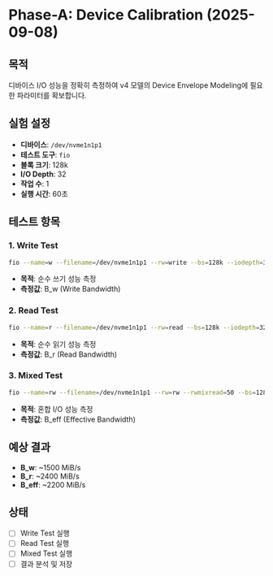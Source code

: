 # Phase-A: Device Calibration (2025-09-08)

## 목적
디바이스 I/O 성능을 정확히 측정하여 v4 모델의 Device Envelope Modeling에 필요한 파라미터를 확보합니다.

## 실험 설정
- **디바이스**: `/dev/nvme1n1p1`
- **테스트 도구**: `fio`
- **블록 크기**: 128k
- **I/O Depth**: 32
- **작업 수**: 1
- **실행 시간**: 60초

## 테스트 항목

### 1. Write Test
```bash
fio --name=w --filename=/dev/nvme1n1p1 --rw=write --bs=128k --iodepth=32 --numjobs=1 --time_based=1 --runtime=60
```
- **목적**: 순수 쓰기 성능 측정
- **측정값**: B_w (Write Bandwidth)

### 2. Read Test
```bash
fio --name=r --filename=/dev/nvme1n1p1 --rw=read --bs=128k --iodepth=32 --numjobs=1 --time_based=1 --runtime=60
```
- **목적**: 순수 읽기 성능 측정
- **측정값**: B_r (Read Bandwidth)

### 3. Mixed Test
```bash
fio --name=rw --filename=/dev/nvme1n1p1 --rw=rw --rwmixread=50 --bs=128k --iodepth=32 --numjobs=1 --time_based=1 --runtime=60
```
- **목적**: 혼합 I/O 성능 측정
- **측정값**: B_eff (Effective Bandwidth)

## 예상 결과
- **B_w**: ~1500 MiB/s
- **B_r**: ~2400 MiB/s  
- **B_eff**: ~2200 MiB/s

## 상태
- [ ] Write Test 실행
- [ ] Read Test 실행
- [ ] Mixed Test 실행
- [ ] 결과 분석 및 저장
